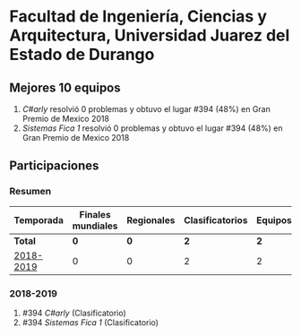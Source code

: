 # Facultad de Ingeniería, Ciencias y Arquitectura, Universidad Juarez del Estado de Durango

## Mejores 10 equipos

1. _C#arly_ resolvió 0 problemas y obtuvo el lugar #394 (48%) en Gran Premio de Mexico 2018
1. _Sistemas Fica 1_ resolvió 0 problemas y obtuvo el lugar #394 (48%) en Gran Premio de Mexico 2018

## Participaciones

### Resumen

| Temporada | Finales mundiales | Regionales | Clasificatorios | Equipos |
| --- | --- | --- | --- | --- |
| **Total** | **0** | **0** | **2** | **2** |
| [2018-2019](#2018-2019) | 0 | 0 | 2 | 2 |

### 2018-2019

1. #394 _C#arly_ (Clasificatorio)
1. #394 _Sistemas Fica 1_ (Clasificatorio)



